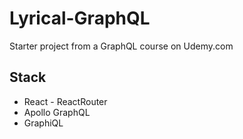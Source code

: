 # Lyrical-GraphQL
Starter project from a GraphQL course on Udemy.com


## Stack
- React - ReactRouter
- Apollo GraphQL
- GraphiQL

